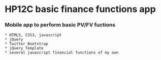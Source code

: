 # HP12C basic finance functions app 

### Mobile app to perform basic PV/FV fuctions

    * HTML5, CSS3, javascript
    * jQuery
    * Twitter Bootstrap
    * jQuery Template
    * several javascript financial functions of my own

